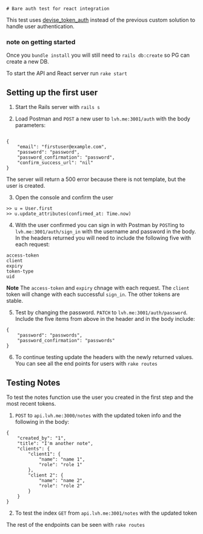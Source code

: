 	# Bare auth test for react integration

This test uses [devise_token_auth](https://github.com/lynndylanhurley/devise_token_auth) instead of the previous custom solution to handle user authentication.

### note on getting started
Once you `bundle install` you will still need to `rails db:create` so PG can create a new DB.

To start the API and React server run `rake start`

## Setting up the first user
1. Start the Rails server with `rails s`

2. Load Postman and `POST` a new user to `lvh.me:3001/auth` with the body parameters:

```

{
	"email": "firstuser@example.com",
	"password": "password",
	"password_confirmation": "password",
	"confirm_success_url": "nil"
}
```

The server will return a 500 error because there is not template, but the user is created.

3. Open the console and confirm the user

```
>> u = User.first
>> u.update_attributes(confirmed_at: Time.now)
```

4. With the user confirmed you can sign in with Postman by `POST`ing to `lvh.me:3001/auth/sign_in` with the username and password in the body. In the headers returned you will need to include the following five with each request:

```
access-token
client
expiry
token-type
uid
```

**Note** The `access-token` and `expiry` chnage with each request. The `client` token will change with each successful `sign_in`. The other tokens are stable.

5. Test by changing the password. `PATCH` to `lvh.me:3001/auth/password`. Include the five items from above in the header and in the body include:

```
{
	"password": "passwords",
	"password_confirmation": "passwords"
}
```

6. To continue testing update the headers with the newly returned values. You can see all the end points for users with `rake routes`

## Testing Notes
To test the notes function use the user you created in the first step and the most recent tokens.
1. `POST` to `api.lvh.me:3000/notes` with the updated token info and the following in the body:

```
{
    "created_by": "1",
    "title": "I'm another note",
    "clients": {
        "client1": {
            "name": "name 1",
            "role": "role 1"
        },
        "client 2": {
            "name": "name 2",
            "role": "role 2"
        }
    }
}
```

2. To test the index `GET` from `api.lvh.me:3001/notes` with the updated token

The rest of the endpoints can be seen with `rake routes`